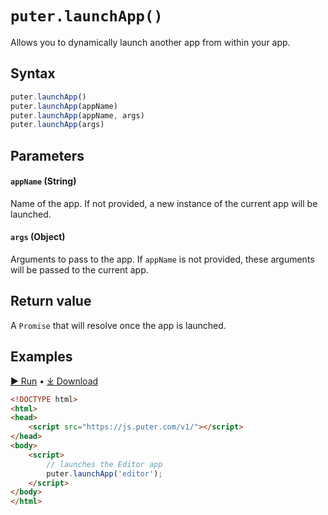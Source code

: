 # `puter.launchApp()`
Allows you to dynamically launch another app from within your app.

## Syntax
```js
puter.launchApp()
puter.launchApp(appName)
puter.launchApp(appName, args)
puter.launchApp(args)
```

## Parameters
#### `appName` (String)
Name of the app. If not provided, a new instance of the current app will be launched.

#### `args` (Object)
Arguments to pass to the app. If `appName` is not provided, these arguments will be passed to the current app.

## Return value 
A `Promise` that will resolve once the app is launched.

## Examples

<a href="https://puter.com/app/launchapp-example" target="_blank" class="example-code-link">▶︎ Run</a>
<span class="bull">&bull;</span>
<a href="https://puter.com/?name=launchApp&is_dir=1&download=https%3A%2F%2Fapi.puter.com%2Ffile%3Fuid%3D5388c029-6205-4912-a654-0f37fa6bbf97%26expires%3D10001673402311%26signature%3D4ca20cecd2999b1b3c09be5fbda98d47ea2b686bb9fc19f5145840d0fc9af1f7" target="_blank" class="example-code-link">⤓ Download</a>

```html
<!DOCTYPE html>
<html>
<head>
    <script src="https://js.puter.com/v1/"></script>
</head>
<body>
    <script>
        // launches the Editor app
        puter.launchApp('editor');
    </script>
</body>
</html>
```